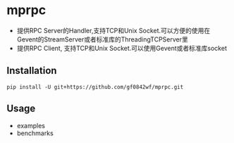 # mprpc

- 提供RPC Server的Handler,支持TCP和Unix Socket.可以方便的使用在Gevent的StreamServer或者标准库的ThreadingTCPServer里  
- 提供RPC Client, 支持TCP和Unix Socket.可以使用Gevent或者标准库socket

## Installation

`pip install -U git+https://github.com/gf0842wf/mprpc.git`

## Usage

- examples  
- benchmarks
